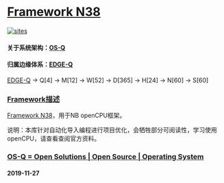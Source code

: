 ﻿# [Framework N38](https://github.com/OS-Q/N38)

[![sites](http://182.61.61.133/link/resources/OSQ.png)](http://www.OS-Q.com)

#### 关于系统架构：[OS-Q](https://github.com/OS-Q)
#### 归属边缘体系：[EDGE-Q](https://github.com/EDGE-Q)

[EDGE-Q](https://github.com/OS-Q/EDGE-Q) -> Q[4] -> M[12] -> W[52] -> D[365] -> H[24] -> N[60] -> S[60]

### [Framework描述](https://github.com/OS-Q/N38/wiki) 

[Framework N38](https://github.com/OS-Q/N38)，用于NB openCPU框架。

说明：本库针对自动化导入编程进行项目优化，会牺牲部分可阅读性，学习使用openCPU，请查看查阅官方资料。

### [OS-Q = Open Solutions | Open Source |  Operating System ](http://www.OS-Q.com/N38)
####  2019-11-27
